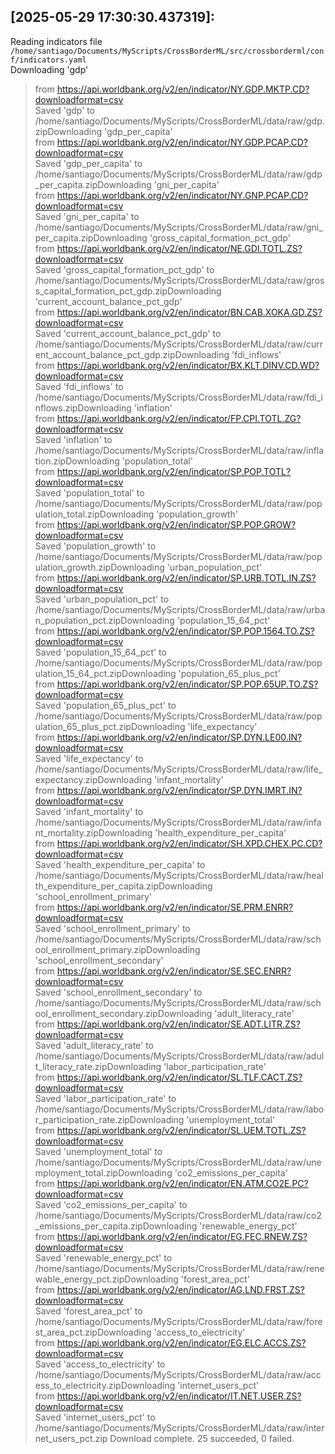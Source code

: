 
## [2025-05-29 17:30:30.437319]:
Reading indicators file `/home/santiago/Documents/MyScripts/CrossBorderML/src/crossborderml/conf/indicators.yaml`  
Downloading 'gdp'  
> from https://api.worldbank.org/v2/en/indicator/NY.GDP.MKTP.CD?downloadformat=csv  
Saved 'gdp' to /home/santiago/Documents/MyScripts/CrossBorderML/data/raw/gdp.zipDownloading 'gdp_per_capita'  
> from https://api.worldbank.org/v2/en/indicator/NY.GDP.PCAP.CD?downloadformat=csv  
Saved 'gdp_per_capita' to /home/santiago/Documents/MyScripts/CrossBorderML/data/raw/gdp_per_capita.zipDownloading 'gni_per_capita'  
> from https://api.worldbank.org/v2/en/indicator/NY.GNP.PCAP.CD?downloadformat=csv  
Saved 'gni_per_capita' to /home/santiago/Documents/MyScripts/CrossBorderML/data/raw/gni_per_capita.zipDownloading 'gross_capital_formation_pct_gdp'  
> from https://api.worldbank.org/v2/en/indicator/NE.GDI.TOTL.ZS?downloadformat=csv  
Saved 'gross_capital_formation_pct_gdp' to /home/santiago/Documents/MyScripts/CrossBorderML/data/raw/gross_capital_formation_pct_gdp.zipDownloading 'current_account_balance_pct_gdp'  
> from https://api.worldbank.org/v2/en/indicator/BN.CAB.XOKA.GD.ZS?downloadformat=csv  
Saved 'current_account_balance_pct_gdp' to /home/santiago/Documents/MyScripts/CrossBorderML/data/raw/current_account_balance_pct_gdp.zipDownloading 'fdi_inflows'  
> from https://api.worldbank.org/v2/en/indicator/BX.KLT.DINV.CD.WD?downloadformat=csv  
Saved 'fdi_inflows' to /home/santiago/Documents/MyScripts/CrossBorderML/data/raw/fdi_inflows.zipDownloading 'inflation'  
> from https://api.worldbank.org/v2/en/indicator/FP.CPI.TOTL.ZG?downloadformat=csv  
Saved 'inflation' to /home/santiago/Documents/MyScripts/CrossBorderML/data/raw/inflation.zipDownloading 'population_total'  
> from https://api.worldbank.org/v2/en/indicator/SP.POP.TOTL?downloadformat=csv  
Saved 'population_total' to /home/santiago/Documents/MyScripts/CrossBorderML/data/raw/population_total.zipDownloading 'population_growth'  
> from https://api.worldbank.org/v2/en/indicator/SP.POP.GROW?downloadformat=csv  
Saved 'population_growth' to /home/santiago/Documents/MyScripts/CrossBorderML/data/raw/population_growth.zipDownloading 'urban_population_pct'  
> from https://api.worldbank.org/v2/en/indicator/SP.URB.TOTL.IN.ZS?downloadformat=csv  
Saved 'urban_population_pct' to /home/santiago/Documents/MyScripts/CrossBorderML/data/raw/urban_population_pct.zipDownloading 'population_15_64_pct'  
> from https://api.worldbank.org/v2/en/indicator/SP.POP.1564.TO.ZS?downloadformat=csv  
Saved 'population_15_64_pct' to /home/santiago/Documents/MyScripts/CrossBorderML/data/raw/population_15_64_pct.zipDownloading 'population_65_plus_pct'  
> from https://api.worldbank.org/v2/en/indicator/SP.POP.65UP.TO.ZS?downloadformat=csv  
Saved 'population_65_plus_pct' to /home/santiago/Documents/MyScripts/CrossBorderML/data/raw/population_65_plus_pct.zipDownloading 'life_expectancy'  
> from https://api.worldbank.org/v2/en/indicator/SP.DYN.LE00.IN?downloadformat=csv  
Saved 'life_expectancy' to /home/santiago/Documents/MyScripts/CrossBorderML/data/raw/life_expectancy.zipDownloading 'infant_mortality'  
> from https://api.worldbank.org/v2/en/indicator/SP.DYN.IMRT.IN?downloadformat=csv  
Saved 'infant_mortality' to /home/santiago/Documents/MyScripts/CrossBorderML/data/raw/infant_mortality.zipDownloading 'health_expenditure_per_capita'  
> from https://api.worldbank.org/v2/en/indicator/SH.XPD.CHEX.PC.CD?downloadformat=csv  
Saved 'health_expenditure_per_capita' to /home/santiago/Documents/MyScripts/CrossBorderML/data/raw/health_expenditure_per_capita.zipDownloading 'school_enrollment_primary'  
> from https://api.worldbank.org/v2/en/indicator/SE.PRM.ENRR?downloadformat=csv  
Saved 'school_enrollment_primary' to /home/santiago/Documents/MyScripts/CrossBorderML/data/raw/school_enrollment_primary.zipDownloading 'school_enrollment_secondary'  
> from https://api.worldbank.org/v2/en/indicator/SE.SEC.ENRR?downloadformat=csv  
Saved 'school_enrollment_secondary' to /home/santiago/Documents/MyScripts/CrossBorderML/data/raw/school_enrollment_secondary.zipDownloading 'adult_literacy_rate'  
> from https://api.worldbank.org/v2/en/indicator/SE.ADT.LITR.ZS?downloadformat=csv  
Saved 'adult_literacy_rate' to /home/santiago/Documents/MyScripts/CrossBorderML/data/raw/adult_literacy_rate.zipDownloading 'labor_participation_rate'  
> from https://api.worldbank.org/v2/en/indicator/SL.TLF.CACT.ZS?downloadformat=csv  
Saved 'labor_participation_rate' to /home/santiago/Documents/MyScripts/CrossBorderML/data/raw/labor_participation_rate.zipDownloading 'unemployment_total'  
> from https://api.worldbank.org/v2/en/indicator/SL.UEM.TOTL.ZS?downloadformat=csv  
Saved 'unemployment_total' to /home/santiago/Documents/MyScripts/CrossBorderML/data/raw/unemployment_total.zipDownloading 'co2_emissions_per_capita'  
> from https://api.worldbank.org/v2/en/indicator/EN.ATM.CO2E.PC?downloadformat=csv  
Saved 'co2_emissions_per_capita' to /home/santiago/Documents/MyScripts/CrossBorderML/data/raw/co2_emissions_per_capita.zipDownloading 'renewable_energy_pct'  
> from https://api.worldbank.org/v2/en/indicator/EG.FEC.RNEW.ZS?downloadformat=csv  
Saved 'renewable_energy_pct' to /home/santiago/Documents/MyScripts/CrossBorderML/data/raw/renewable_energy_pct.zipDownloading 'forest_area_pct'  
> from https://api.worldbank.org/v2/en/indicator/AG.LND.FRST.ZS?downloadformat=csv  
Saved 'forest_area_pct' to /home/santiago/Documents/MyScripts/CrossBorderML/data/raw/forest_area_pct.zipDownloading 'access_to_electricity'  
> from https://api.worldbank.org/v2/en/indicator/EG.ELC.ACCS.ZS?downloadformat=csv  
Saved 'access_to_electricity' to /home/santiago/Documents/MyScripts/CrossBorderML/data/raw/access_to_electricity.zipDownloading 'internet_users_pct'  
> from https://api.worldbank.org/v2/en/indicator/IT.NET.USER.ZS?downloadformat=csv  
Saved 'internet_users_pct' to /home/santiago/Documents/MyScripts/CrossBorderML/data/raw/internet_users_pct.zip
Download complete. 25 succeeded, 0 failed.

